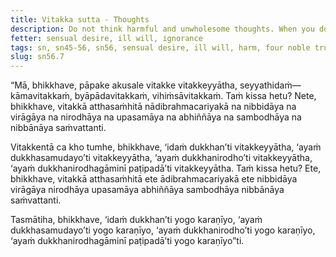 ```yaml
---
title: Vitakka sutta - Thoughts
description: Do not think harmful and unwholesome thoughts. When you do think, think about suffering, the arising of suffering, the end of suffering, and the way of practice leading to the end of suffering.
fetter: sensual desire, ill will, ignorance
tags: sn, sn45-56, sn56, sensual desire, ill will, harm, four noble truths, suffering, arising, ending, way of practice, path
slug: sn56.7
---
```


“Mā, bhikkhave, pāpake akusale vitakke vitakkeyyātha, seyyathidaṁ— kāmavitakkaṁ, byāpādavitakkaṁ, vihiṁsāvitakkaṁ. Taṁ kissa hetu? Nete, bhikkhave, vitakkā atthasaṁhitā nādibrahmacariyakā na nibbidāya na virāgāya na nirodhāya na upasamāya na abhiññāya na sambodhāya na nibbānāya saṁvattanti.

Vitakkentā ca kho tumhe, bhikkhave, ‘idaṁ dukkhan’ti vitakkeyyātha, ‘ayaṁ dukkhasamudayo’ti vitakkeyyātha, ‘ayaṁ dukkhanirodho’ti vitakkeyyātha, ‘ayaṁ dukkhanirodhagāminī paṭipadā’ti vitakkeyyātha. Taṁ kissa hetu? Ete, bhikkhave, vitakkā atthasaṁhitā ete ādibrahmacariyakā ete nibbidāya virāgāya nirodhāya upasamāya abhiññāya sambodhāya nibbānāya saṁvattanti.

Tasmātiha, bhikkhave, ‘idaṁ dukkhan’ti yogo karaṇīyo,
‘ayaṁ dukkhasamudayo’ti yogo karaṇīyo,
‘ayaṁ dukkhanirodho’ti yogo karaṇīyo,
‘ayaṁ dukkhanirodhagāminī paṭipadā’ti yogo karaṇīyo”ti.
